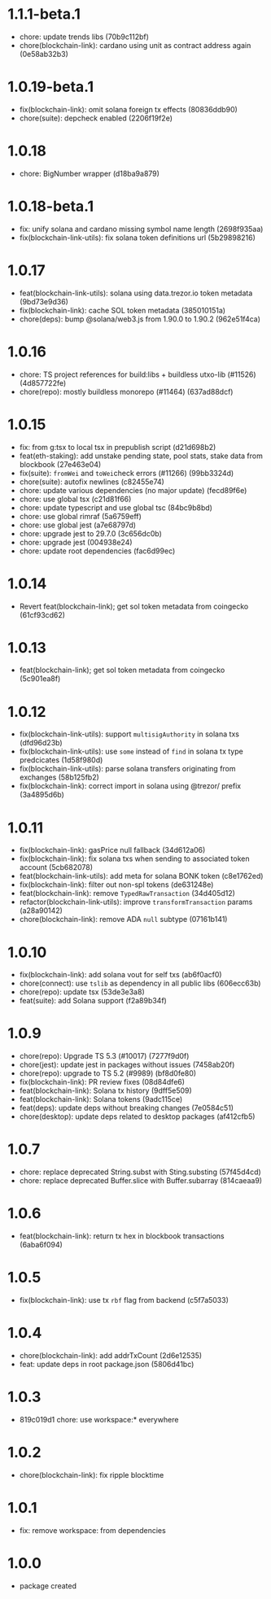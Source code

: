 # 1.1.1-beta.1

-   chore: update trends libs (70b9c112bf)
-   chore(blockchain-link): cardano using unit as contract address again (0e58ab32b3)

# 1.0.19-beta.1

-   fix(blockchain-link): omit solana foreign tx effects (80836ddb90)
-   chore(suite): depcheck enabled (2206f19f2e)

# 1.0.18

-   chore: BigNumber wrapper (d18ba9a879)

# 1.0.18-beta.1

-   fix: unify solana and cardano missing symbol name length (2698f935aa)
-   fix(blockchain-link-utils): fix solana token definitions url (5b29898216)

# 1.0.17

-   feat(blockchain-link-utils): solana using data.trezor.io token metadata (9bd73e9d36)
-   fix(blockchain-link): cache SOL token metadata (385010151a)
-   chore(deps): bump @solana/web3.js from 1.90.0 to 1.90.2 (962e51f4ca)

# 1.0.16

-   chore: TS project references for build:libs + buildless utxo-lib (#11526) (4d857722fe)
-   chore(repo): mostly buildless monorepo (#11464) (637ad88dcf)

# 1.0.15

-   fix: from g:tsx to local tsx in prepublish script (d21d698b2)
-   feat(eth-staking): add unstake pending state, pool stats, stake data from blockbook (27e463e04)
-   fix(suite): `fromWei` and `toWei`check errors (#11266) (99bb3324d)
-   chore(suite): autofix newlines (c82455e74)
-   chore: update various dependencies (no major update) (fecd89f6e)
-   chore: use global tsx (c21d81f66)
-   chore: update typescript and use global tsc (84bc9b8bd)
-   chore: use global rimraf (5a6759eff)
-   chore: use global jest (a7e68797d)
-   chore: upgrade jest to 29.7.0 (3c656dc0b)
-   chore: upgrade jest (004938e24)
-   chore: update root dependencies (fac6d99ec)

# 1.0.14

-   Revert feat(blockchain-link); get sol token metadata from coingecko (61cf93cd62)

# 1.0.13

-   feat(blockchain-link); get sol token metadata from coingecko (5c901ea8f)

# 1.0.12

-   fix(blockchain-link-utils): support `multisigAuthority` in solana txs (dfd96d23b)
-   fix(blockchain-link-utils): use `some` instead of `find` in solana tx type predcicates (1d58f980d)
-   fix(blockchain-link-utils): parse solana transfers originating from exchanges (58b125fb2)
-   fix(blockchain-link): correct import in solana using @trezor/ prefix (3a4895d6b)

# 1.0.11

-   fix(blockchain-link): gasPrice null fallback (34d612a06)
-   fix(blockchain-link): fix solana txs when sending to associated token account (5cb682078)
-   feat(blockchain-link-utils): add meta for solana BONK token (c8e1762ed)
-   fix(blockchain-link): filter out non-spl tokens (de631248e)
-   feat(blockchain-link): remove `TypedRawTransaction` (34d405d12)
-   refactor(blockchain-link-utils): improve `transformTransaction` params (a28a90142)
-   chore(blockchain-link): remove ADA `null` subtype (07161b141)

# 1.0.10

-   fix(blockchain-link): add solana vout for self txs (ab6f0acf0)
-   chore(connect): use `tslib` as dependency in all public libs (606ecc63b)
-   chore(repo): update tsx (53de3e3a8)
-   feat(suite): add Solana support (f2a89b34f)

# 1.0.9

-   chore(repo): Upgrade TS 5.3 (#10017) (7277f9d0f)
-   chore(jest): update jest in packages without issues (7458ab20f)
-   chore(repo): upgrade to TS 5.2 (#9989) (bf8d0fe80)
-   fix(blockchain-link): PR review fixes (08d84dfe6)
-   feat(blockchain-link): Solana tx history (9dff5e509)
-   feat(blockchain-link): Solana tokens (9adc115ce)
-   feat(deps): update deps without breaking changes (7e0584c51)
-   chore(desktop): update deps related to desktop packages (af412cfb5)

# 1.0.7

-   chore: replace deprecated String.subst with Sting.substing (57f45d4cd)
-   chore: replace deprecated Buffer.slice with Buffer.subarray (814caeaa9)

# 1.0.6

-   feat(blockchain-link): return tx hex in blockbook transactions (6aba6f094)

# 1.0.5

-   fix(blockchain-link): use tx `rbf` flag from backend (c5f7a5033)

# 1.0.4

-   chore(blockchain-link): add addrTxCount (2d6e12535)
-   feat: update deps in root package.json (5806d41bc)

# 1.0.3

-   819c019d1 chore: use workspace:\* everywhere

# 1.0.2

-   chore(blockchain-link): fix ripple blocktime

# 1.0.1

-   fix: remove workspace: from dependencies

# 1.0.0

-   package created
